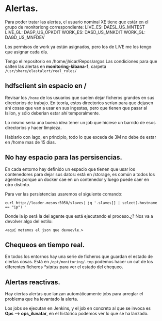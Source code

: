 # Alertas.
Para poder tratar las alertas, el usuario nominal XE tiene que estár en el grupo de monitoriong correspondiente:
LIVE_ES: DAESL_US_MNTEST
LIVE_GL: DAGP_US_OPKDIT
WORK_ES: DASD_US_MNKDIT
WORK_GL: DAGD_US_MNFDEV

Los permisos de work ya están asignados, pero los de LIVE me los tengo que asignar cada día.


Tengo el repositorio en /home/jhicar/Repos/argos
Las condiciones para que salten las alertas en **monitoring-kibana-1**, carpeta `/usr/share/elastalert/real_rules/`

## hdfsclient sin espacio en /
Revisar los `/home` de los usuarios que suelen dejar ficheros grandes en sus directorios de trabajo. En teoría, estos directorios serían para que dejasen ahí cosas que van a usar en sus ingestas, pero que tienen que pasar al Isilon, y sólo deberían estar ahí temporalmente.

Lo mismo sería una buena idea tener un job que hiciese un barrido de esos directorios y hacer limpieza.

Hablarlo con Iago, en principio, todo lo que exceda de 3M no debe de estar en /home mas de 15 días.

## No hay espacio para las persisencias.
En cada entorno hay definido un espacio que tienen que usar los contenedores para dejar sus datos: está en /storage, es común a todos los agentes porque un docker cae en un contenedor y luego puede caer en otro distinto.

Para ver las persistencias usaremos el siguiente comando:
```
curl http://leader.mesos:5050/slaves| jq '.slaves[] | select(.hostname == "ip") '
```
Donde la ip será la del agente que está ejecutando el proceso.¿?
Nos va a devolver algo del estilo:
```
<aquí metemos el json que devuevle.>
```
## Chequeos en tiempo real.
En todos los entornos hay una serie de ficheros que guardan el estado de ciertas cosas. Está en `/opt/monitoring/.tmp` podemos hacer un cat de los diferentes ficheros _*status_ para ver el estado del chequeo.

## Alertas reactivas.
Hay ciertas alertas que lanzan automáticamente jobs para arreglar el problema que ha levantado la alerta.

Los jobs se ejecutan en Jenkins, y el job en concreto al que se invoca es **Ops --> ops_iluvatar**, en el histórico podemos ver lo que se ha lanzado.

